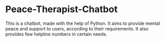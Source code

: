 # Peace-Therapist-Chatbot
This is a chatbot, made with the help of Python. It aims to provide mental peace and support to users, according to their requirements. It also provides few helpline numbers in certain needs.
